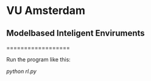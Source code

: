 
# VU Amsterdam
## Modelbased Inteligent Enviruments
==================

Run the program like this:

*python rl.py*


